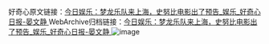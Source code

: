 好奇心原文链接：[今日娱乐：梦龙乐队来上海，史努比电影出了预告_娱乐_好奇心日报-晏文静 ](https://www.qdaily.com/articles/10972.html)
WebArchive归档链接：[今日娱乐：梦龙乐队来上海，史努比电影出了预告_娱乐_好奇心日报-晏文静 ](http://web.archive.org/web/20190623163431/https://www.qdaily.com/articles/10972.html)
![image](http://ww3.sinaimg.cn/large/007d5XDply1g3wchh6n3yj30u03qg1kx)